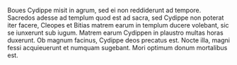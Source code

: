 Boues Cydippe misit in agrum, sed ei non reddiderunt ad tempore.  
Sacredos adesse ad templum quod est ad sacra, sed Cydippe non poterat iter facere,
Cleopes et Bitias matrem earum in templum ducere volebant, sic se iunxerunt sub iugum.
Matrem earum Cydippen in plaustro multas horas duxerunt.
Ob magnum facinus, Cydippe deos precatus est.
Nocte illa, magni fessi acquieuerunt et numquam sugebant.
Mori optimum donum mortalibus est.
